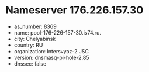 # Nameserver 176.226.157.30

* as_number: 8369
* name: pool-176-226-157-30.is74.ru.
* city: Chelyabinsk
* country: RU
* organization: Intersvyaz-2 JSC
* version: dnsmasq-pi-hole-2.85
* dnssec: false
